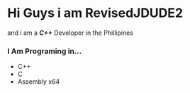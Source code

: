 # Hi Guys i am **RevisedJDUDE2** <br>
and i am a ***C++*** Developer in the Phillipines <br>
### I Am Programing in...
* C++
* C
* Assembly x64
